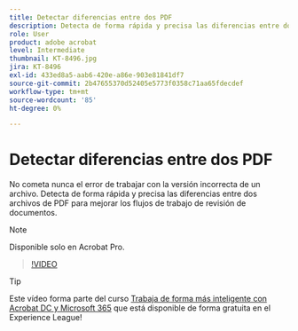 ```yaml
---
title: Detectar diferencias entre dos PDF
description: Detecta de forma rápida y precisa las diferencias entre dos archivos de PDF para mejorar los flujos de trabajo de revisión de documentos
role: User
product: adobe acrobat
level: Intermediate
thumbnail: KT-8496.jpg
jira: KT-8496
exl-id: 433ed8a5-aab6-420e-a86e-903e81841df7
source-git-commit: 2b47655370d52405e5773f0358c71aa65fdecdef
workflow-type: tm+mt
source-wordcount: '85'
ht-degree: 0%

---
```


# Detectar diferencias entre dos PDF

No cometa nunca el error de trabajar con la versión incorrecta de un archivo. Detecta de forma rápida y precisa las diferencias entre dos archivos de PDF para mejorar los flujos de trabajo de revisión de documentos.

>[!NOTE]
>
>Disponible solo en Acrobat Pro.

>[!VIDEO](https://video.tv.adobe.com/v/337211?quality=12&learn=on&hidetitle=true)

>[!TIP]
>
>Este vídeo forma parte del curso [Trabaja de forma más inteligente con Acrobat DC y Microsoft 365](https://experienceleague.adobe.com/?recommended=Acrobat-U-1-2021.microsoft365) que está disponible de forma gratuita en el Experience League!
